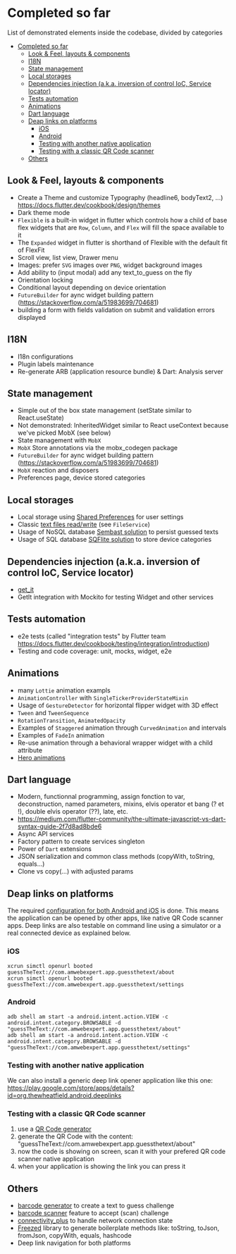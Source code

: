 # Completed so far

List of demonstrated elements inside the codebase, divided by categories

- [Completed so far](#completed-so-far)
  - [Look & Feel, layouts & components](#look--feel-layouts--components)
  - [I18N](#i18n)
  - [State management](#state-management)
  - [Local storages](#local-storages)
  - [Dependencies injection (a.k.a. inversion of control IoC, Service locator)](#dependencies-injection-aka-inversion-of-control-ioc-service-locator)
  - [Tests automation](#tests-automation)
  - [Animations](#animations)
  - [Dart language](#dart-language)
  - [Deap links on platforms](#deap-links-on-platforms)
    - [iOS](#ios)
    - [Android](#android)
    - [Testing with another native application](#testing-with-another-native-application)
    - [Testing with a classic QR Code scanner](#testing-with-a-classic-qr-code-scanner)
  - [Others](#others)

## Look & Feel, layouts & components

- Create a Theme and customize Typography (headline6, bodyText2, ...) https://docs.flutter.dev/cookbook/design/themes
- Dark theme mode
- `Flexible` is a built-in widget in flutter which controls how a child of base flex widgets that are `Row`, `Column`, and `Flex` will fill the space available to it
- The `Expanded` widget in flutter is shorthand of Flexible with the default fit of FlexFit
- Scroll view, list view, Drawer menu
- Images: prefer `SVG` images over `PNG`, widget background images
- Add ability to (input modal) add any text_to_guess on the fly
- Orientation locking
- Conditional layout depending on device orientation
- `FutureBuilder` for aync widget building pattern (https://stackoverflow.com/a/51983699/704681)
- building a form with fields validation on submit and validation errors displayed

## I18N

- I18n configurations
- Plugin labels maintenance
- Re-generate ARB (application resource bundle) & Dart: Analysis server

## State management

- Simple out of the box state management (setState similar to React.useState)
- Not demonstrated: InheritedWidget similar to React useContext because we've picked MobX (see below)
- State management with `MobX`
- `MobX` Store annotations via the mobx_codegen package
- `FutureBuilder` for aync widget building pattern (https://stackoverflow.com/a/51983699/704681)
- `MobX` reaction and disposers
- Preferences page, device stored categories

## Local storages

- Local storage using [Shared Preferences](https://pub.dev/packages/shared_preferences) for user settings
- Classic [text files read/write](https://docs.flutter.dev/cookbook/persistence/reading-writing-files) (see `FileService`)
- Usage of NoSQL database [Sembast solution](https://pub.dev/packages/sembast) to persist guessed texts
- Usage of SQL database [SQFlite solution](https://pub.dev/packages/sqflite) to store device categories

## Dependencies injection (a.k.a. inversion of control IoC, Service locator)

- [get_it](https://pub.dev/packages/get_it)
- GetIt integration with Mockito for testing Widget and other services

## Tests automation

- e2e tests (called "integration tests" by Flutter team https://docs.flutter.dev/cookbook/testing/integration/introduction)
- Testing and code coverage: unit, mocks, widget, e2e

## Animations

- many `Lottie` animation exampls
- `AnimationController` with `SingleTickerProviderStateMixin`
- Usage of `GestureDetector` for horizontal flipper widget with 3D effect
- `Tween` and `TweenSequence`
- `RotationTransition`, `AnimatedOpacity`
- Examples of `Staggered` animation through `CurvedAnimation` and intervals
- Examples of `FadeIn` animation
- Re-use animation through a behavioral wrapper widget with a child attribute
- [Hero animations](https://docs.flutter.dev/development/ui/animations/hero-animations)

## Dart language

- Modern, functionnal programming, assign fonction to var, deconstruction, named parameters, mixins, elvis operator et bang (? et !), double elvis operator (??), late, etc.
- https://medium.com/flutter-community/the-ultimate-javascript-vs-dart-syntax-guide-2f7d8ad8bde6
- Async API services
- Factory pattern to create services singleton
- Power of `Dart` extensions
- JSON serialization and common class methods (copyWith, toString, equals...)
- Clone vs copy(...) with adjusted params

## Deap links on platforms

The required [configuration for both Android and iOS](https://docs.flutter.dev/development/ui/navigation/deep-linking) is done. This means the application can be opened by other apps, like native QR Code scanner apps. Deep links are also testable on command line using a simulator or a real connected device as explained below.

### iOS
    xcrun simctl openurl booted guessTheText://com.amwebexpert.app.guessthetext/about
    xcrun simctl openurl booted guessTheText://com.amwebexpert.app.guessthetext/settings

### Android
    adb shell am start -a android.intent.action.VIEW -c android.intent.category.BROWSABLE -d "guessTheText://com.amwebexpert.app.guessthetext/about"
    adb shell am start -a android.intent.action.VIEW -c android.intent.category.BROWSABLE -d "guessTheText://com.amwebexpert.app.guessthetext/settings"

### Testing with another native application

We can also install a generic deep link opener application like this one:
    https://play.google.com/store/apps/details?id=org.thewheatfield.android.deeplinks

### Testing with a classic QR Code scanner

1. use a [QR Code generator](https://amwebexpert.github.io/etoolbox/#/QRCodeGenerator)
2. generate the QR Code with the content: "guessTheText://com.amwebexpert.app.guessthetext/about"
3. now the code is showing on screen, scan it with your prefered QR code scanner native application
4. when your application is showing the link you can press it


## Others

- [barcode generator](https://pub.dev/packages/barcode) to create a text to guess challenge
- [barcode scanner](https://pub.dev/packages/flutter_barcode_scanner) feature to accept (scan) challenge
- [connectivity_plus](https://pub.dev/packages/connectivity_plus) to handle network connection state
- [Freezed](https://pub.dev/packages/freezed) library to generate boilerplate methods like: toString, toJson, fromJson, copyWith, equals, hashcode
- Deep link navigation for both platforms

